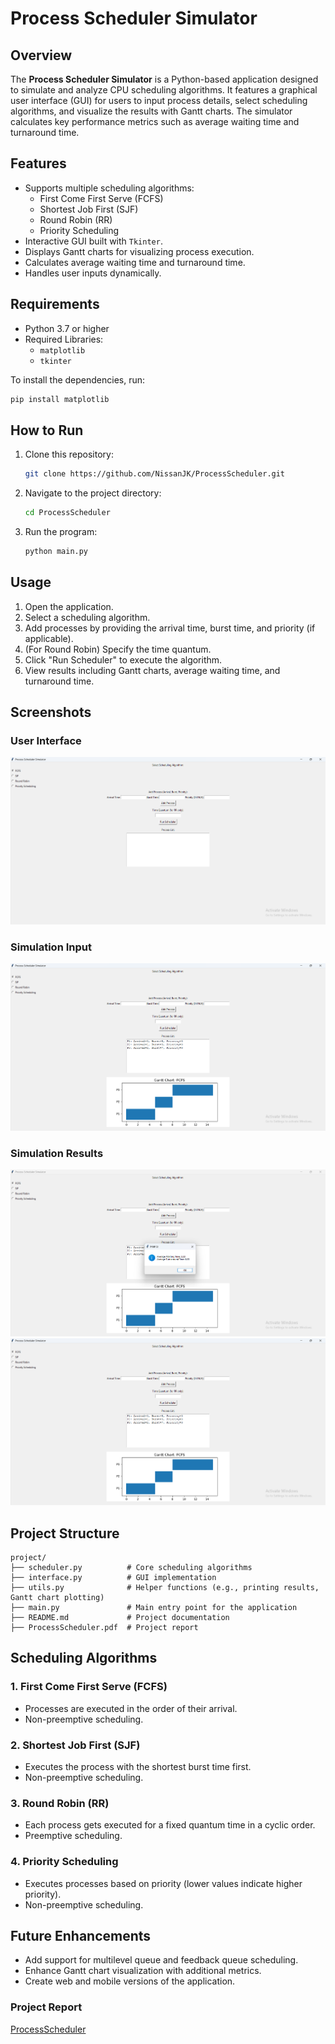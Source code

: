 # Process Scheduler Simulator

## Overview
The **Process Scheduler Simulator** is a Python-based application designed to simulate and analyze CPU scheduling algorithms. It features a graphical user interface (GUI) for users to input process details, select scheduling algorithms, and visualize the results with Gantt charts. The simulator calculates key performance metrics such as average waiting time and turnaround time.

## Features
- Supports multiple scheduling algorithms:
  - First Come First Serve (FCFS)
  - Shortest Job First (SJF)
  - Round Robin (RR)
  - Priority Scheduling
- Interactive GUI built with `Tkinter`.
- Displays Gantt charts for visualizing process execution.
- Calculates average waiting time and turnaround time.
- Handles user inputs dynamically.

## Requirements
- Python 3.7 or higher
- Required Libraries:
  - `matplotlib`
  - `tkinter`

To install the dependencies, run:
```bash
pip install matplotlib
```

## How to Run
1. Clone this repository:
   ```bash
   git clone https://github.com/NissanJK/ProcessScheduler.git
   ```
2. Navigate to the project directory:
   ```bash
   cd ProcessScheduler
   ```
3. Run the program:
   ```bash
   python main.py
   ```

## Usage
1. Open the application.
2. Select a scheduling algorithm.
3. Add processes by providing the arrival time, burst time, and priority (if applicable).
4. (For Round Robin) Specify the time quantum.
5. Click "Run Scheduler" to execute the algorithm.
6. View results including Gantt charts, average waiting time, and turnaround time.

## Screenshots
### User Interface
![User Interface](screenshot/Screenshot%202024-12-10%20203426.png)
### Simulation Input
![Simulation Input](screenshot/Screenshot%202024-12-10%20203251.png)
### Simulation Results
![Simulation Results](screenshot/Screenshot%202024-12-10%20203309.png)
![Simulation Results](screenshot/Screenshot%202024-12-10%20203251.png)

## Project Structure
```
project/
├── scheduler.py          # Core scheduling algorithms
├── interface.py          # GUI implementation
├── utils.py              # Helper functions (e.g., printing results, Gantt chart plotting)
├── main.py               # Main entry point for the application
├── README.md             # Project documentation
├── ProcessScheduler.pdf  # Project report
```

## Scheduling Algorithms
### 1. First Come First Serve (FCFS)
- Processes are executed in the order of their arrival.
- Non-preemptive scheduling.

### 2. Shortest Job First (SJF)
- Executes the process with the shortest burst time first.
- Non-preemptive scheduling.

### 3. Round Robin (RR)
- Each process gets executed for a fixed quantum time in a cyclic order.
- Preemptive scheduling.

### 4. Priority Scheduling
- Executes processes based on priority (lower values indicate higher priority).
- Non-preemptive scheduling.

## Future Enhancements
- Add support for multilevel queue and feedback queue scheduling.
- Enhance Gantt chart visualization with additional metrics.
- Create web and mobile versions of the application.

### **Project Report**
[ProcessScheduler](/ProcessScheduler.pdf)